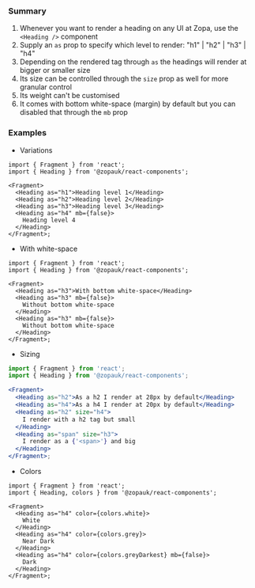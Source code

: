 ### Summary

1. Whenever you want to render a heading on any UI at Zopa, use the `<Heading />` component
2. Supply an `as` prop to specify which level to render: "h1" | "h2" | "h3" | "h4"
3. Depending on the rendered tag through `as` the headings will render at bigger or smaller size
4. Its size can be controlled through the `size` prop as well for more granular control
5. Its weight can't be customised
6. It comes with bottom white-space (margin) by default but you can disabled that through the `mb` prop

### Examples

- Variations

```tsx
import { Fragment } from 'react';
import { Heading } from '@zopauk/react-components';

<Fragment>
  <Heading as="h1">Heading level 1</Heading>
  <Heading as="h2">Heading level 2</Heading>
  <Heading as="h3">Heading level 3</Heading>
  <Heading as="h4" mb={false}>
    Heading level 4
  </Heading>
</Fragment>;
```

- With white-space

```tsx
import { Fragment } from 'react';
import { Heading } from '@zopauk/react-components';

<Fragment>
  <Heading as="h3">With bottom white-space</Heading>
  <Heading as="h3" mb={false}>
    Without bottom white-space
  </Heading>
  <Heading as="h3" mb={false}>
    Without bottom white-space
  </Heading>
</Fragment>;
```

- Sizing

```jsx
import { Fragment } from 'react';
import { Heading } from '@zopauk/react-components';

<Fragment>
  <Heading as="h2">As a h2 I render at 28px by default</Heading>
  <Heading as="h4">As a h4 I render at 20px by default</Heading>
  <Heading as="h2" size="h4">
    I render with a h2 tag but small
  </Heading>
  <Heading as="span" size="h3">
    I render as a {'<span>'} and big
  </Heading>
</Fragment>;
```

- Colors

```tsx { "props": { "style": { "backgroundColor": "rgb(244, 248, 246)", "border": "none" } } }
import { Fragment } from 'react';
import { Heading, colors } from '@zopauk/react-components';

<Fragment>
  <Heading as="h4" color={colors.white}>
    White
  </Heading>
  <Heading as="h4" color={colors.grey}>
    Near Dark
  </Heading>
  <Heading as="h4" color={colors.greyDarkest} mb={false}>
    Dark
  </Heading>
</Fragment>;
```
